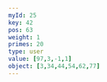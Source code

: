 ```yaml
---
myId: 25
key: 42
pos: 63
weight: 1
primes: 20
type: user
value: [97,3,-1,1]
object: [3,34,44,54,62,77]
---
```

